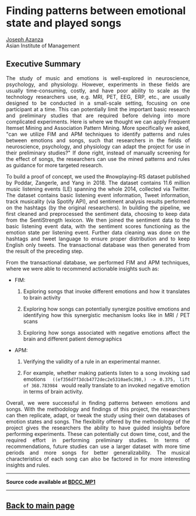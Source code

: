 # Finding patterns between emotional state and played songs

[Joseph Azanza](https://www.linkedin.com/in/josephazanza/) <br>
Asian Institute of Management

## Executive Summary

<p align='justify'> The study of music and emotions is well-explored in neuroscience, psychology, and physiology. However, experiments in these fields are usually time-consuming, costly, and have poor ability to scale as the technology researchers use, e.g. MRI, PET, EEG, ERP, etc., are usually designed to be conducted in a small-scale setting, focusing on one participant at a time. This can potentially limit the important basic research and preliminary studies that are required before delving into more complicated experiments. Here is where we thought we can apply Frequent Itemset Mining and Association Pattern Mining. More specifically we asked, "can we utilize FIM and APM techniques to identify patterns and rules between emotions and songs, such that researchers in the fields of neuroscience, psychology, and physiology can adapt the project for use in their preliminary studies?" If done right, instead of manually screening for the effect of songs, the researchers can use the mined patterns and rules as guidance for more targeted research. </p>

<p align='justify'> To build a proof of concept, we used the #nowplaying-RS dataset published by Poddar, Zangerle, and Yang in 2018. The dataset contains 11.6 million music listening events (LE) spanning the whole 2014, collected via Twitter. The dataset contains basic listening event information, Tweet information, track musicality (via Spotify API), and sentiment analysis results performed on the hashtags (by the original researchers). In building the pipeline, we first cleaned and preprocessed the sentiment data, choosing to keep data from the SentiStrength lexicon. We then joined the sentiment data to the basic listening event data, with the sentiment scores functioning as the emotion state per listening event. Further data cleaning was done on the hashtags and tweet language to ensure proper distribution and to keep English only tweets. The transactional database was then generated from the result of the preceding step. </p>

<p align='justify'> From the transactional database, we performed FIM and APM techniques, where we were able to recommend actionable insights such as: <p align='justify'>

<ul> 
	<li> FIM: 
		<ol>
			<li> <p align='justify'> Exploring songs that invoke different emotions and how it translates to brain activity </p> </li>
			<li> <p align='justify'> Exploring how songs can potentially synergize positive emotions and identifying how this synergistic mechanism looks like in MRI / PET scans </p> </li>
			<li> <p align='justify'> Exploring how songs associated with negative emotions affect the brain and different patient demographics </p> </li>
		</ol>
	</li>
	<li> APM:
		<ol>
			<li> <p align='justify'> Verifying the validity of a rule in an experimental manner. </p> </li>
			<li> <p align='justify'> For example, whether making patients listen to a song invoking sad emotions <code> ((ef356d7f3dcb4772dec2e5310ae5c398,) -> 0.375, lift of 368.783984 </code> would really translate to an invoked negative emotion in terms of brain activity. </p> </li>
		</ol>
	</li>
</ul>

<p align='justify'> Overall, we were successful in finding patterns between emotions and songs. With the methodology and findings of this project, the researchers can then replicate, adapt, or tweak the study using their own databases of emotion states and songs. The flexibility offered by the methodology of the project gives the researchers the ability to have guided insights before performing experiments. These can potentially cut down time, cost, and the required effort in performing preliminary studies. In terms of recommendations, future studies can use a larger dataset with more time periods and more songs for better generalizability. The musical characteristics of each song can also be factored in for more interesting insights and rules. </p>

<hr>

<b>Source code available at <a href="https://github.com/josephazanza/BDCC_MP1">BDCC_MP1</a></b>

<hr>

## [Back to main page](https://josephazanza.github.io/)